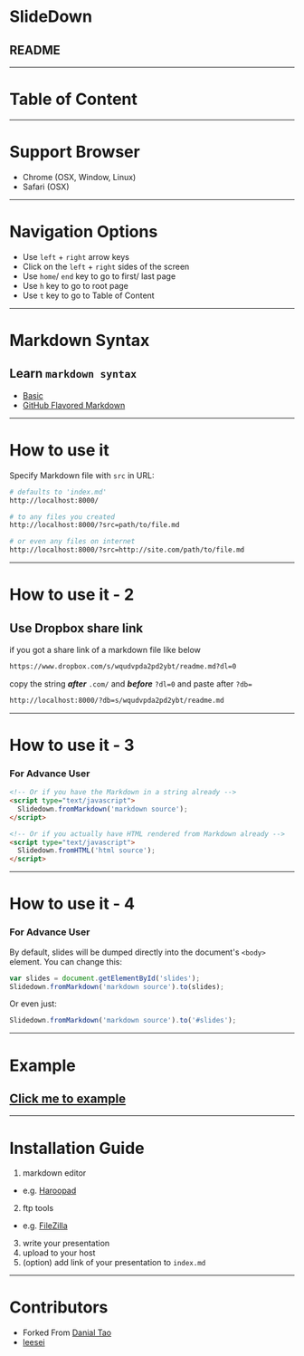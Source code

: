 # SlideDown
## README

***
<!-- Add table of Content -->
# Table of Content
<div id="toc"></div>

***
# Support Browser
- Chrome (OSX, Window, Linux)
- Safari (OSX)

***
# Navigation Options

- Use `left` + `right` arrow keys
- Click on the `left` + `right` sides of the screen
- Use `home`/ `end` key to go to first/ last page
- Use `h` key to go to root page
- Use `t` key to go to Table of Content

***
# Markdown Syntax

## Learn `markdown syntax`
- [Basic](https://help.github.com/articles/markdown-basics/)
- [GitHub Flavored Markdown](https://help.github.com/articles/github-flavored-markdown/)

***

# How to use it
Specify Markdown file with `src` in URL:

```bash
# defaults to 'index.md'
http://localhost:8000/

# to any files you created
http://localhost:8000/?src=path/to/file.md

# or even any files on internet
http://localhost:8000/?src=http://site.com/path/to/file.md
```
***
# How to use it - 2
## Use Dropbox share link

if you got a share link of a markdown file like below
``` bash
https://www.dropbox.com/s/wqudvpda2pd2ybt/readme.md?dl=0
```

copy the string ***after*** `.com/` and ***before*** `?dl=0` and paste after `?db=`
``` bash
http://localhost:8000/?db=s/wqudvpda2pd2ybt/readme.md
```

***
# How to use it - 3
### For Advance User

``` html
<!-- Or if you have the Markdown in a string already -->
<script type="text/javascript">
  Slidedown.fromMarkdown('markdown source');
</script>

<!-- Or if you actually have HTML rendered from Markdown already -->
<script type="text/javascript">
  Slidedown.fromHTML('html source');
</script>
```
***
# How to use it - 4
### For Advance User
By default, slides will be dumped directly into the document's `<body>` element.
You can change this:

```javascript
var slides = document.getElementById('slides');
Slidedown.fromMarkdown('markdown source').to(slides);
```

Or even just:

```javascript
Slidedown.fromMarkdown('markdown source').to('#slides');
```

***
# Example

## [Click me to example](/?src=md/example.md)

***
# Installation Guide

1. markdown editor
  + e.g. [Haroopad][haroopad]
2. ftp tools
  + e.g. [FileZilla][FileZilla]
3. write your presentation
4. upload to your host
5. (option) add link of your presentation to `index.md`

[haroopad]: http://pad.haroopress.com/
[FileZilla]: https://filezilla-project.org/
[StackEdit]: https://stackedit.io/editor

***
# Contributors
- Forked From [Danial Tao](http://danieltao.com/slidedown)
- [leesei](https://github.com/leesei/)
